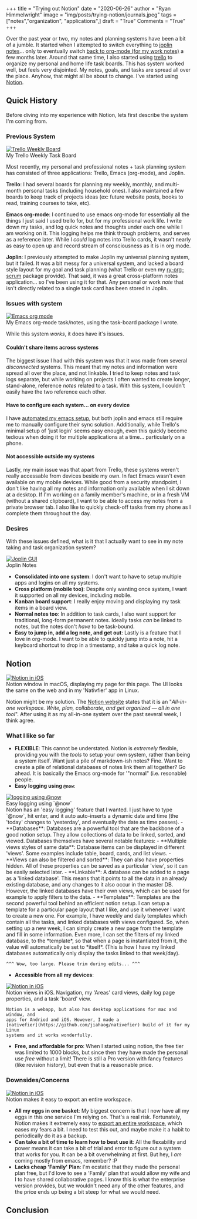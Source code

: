 +++
title   = "Trying out Notion"
date    = "2020-06-26"
author  = "Ryan Himmelwright"
image   = "img/posts/trying-notion/journals.jpeg"
tags    = ["notes","organization", "applications",]
draft   = "True"
Comments = "True"
+++

Over the past year or two, my notes and planning systems have been a bit of a
jumble.  It started when I attempted to switch everything to [joplin
notes](/post/switched-to-joplin-notes/)... only to eventually switch [back to
org-mode (for my work notes)](/post/back-on-org-mode-for-work/) a few months
later. Around that same time, I also started using [trello](https://trello.com)
to organize my personal and home life task boards. This has system worked well, but
feels very disjointed. My notes, goals, and tasks are spread all over the place.
Anyhow, that might all be about to change. I've started using
[Notion](https://notion.so).

<!--more-->

## Quick History

Before diving into my experience with Notion, lets first describe the system
I'm coming from.

### Previous System

<a href="/img/posts/trying-notion/trello_weekly_board.png">
<img alt="Trello Weekly Board" src="/img/posts/trying-notion/trello_weekly_board.png" style="max-width: 100%;"/></a>
<div class="caption">My Trello Weekly Task Board</div>

Most recently, my personal and professional notes + task planning system has
consisted of three applications: Trello, Emacs (org-mode), and Joplin.

**Trello**: I had several boards for planning my weekly, monthly, and
multi-month personal tasks (including household ones). I also maintained a few
boards to keep track of projects ideas (ex: future website posts, books to
read, training courses to take, etc).


**Emacs org-mode**: I continued to use emacs org-mode for essentially all the
things I just said I used trello for, but for my professional work life.  I
write down my tasks, and log quick notes and thoughts under
each one while I am working on it. This logging helps me think through
problems, and serves as a reference later. While I *could* log notes into Trello
cards, it wasn't nearly as easy to open up and record stream of consciousness
as it is in org mode.

**Joplin**: I previously attempted to make Joplin my universal planning system,
but it failed. It was a bit messy for a universal system, and lacked a
board style layout for  my goal and task planning (what Trello or even my [ry-org-scrum](https://github.com/himmAllRight/ry-org-scrum)
package provide). That said, it was a great cross-platform notes application... so
I've been using it for that. Any personal or work *note* that isn't directly
related to a single task card has been stored in Joplin.

### Issues with system

<a href="/img/posts/back-on-org-mode-for-work/scrum-board.png">
<img alt="Emacs org mode" src="/img/posts/back-on-org-mode-for-work/scrum-board.png" style="max-width: 100%;"/></a>
<div class="caption">My Emacs org-mode task/notes, using the task-board
package I wrote.</div>

While this system *works*, it does have it's issues.

#### Couldn't share items across systems
The biggest issue I had with this system was that it was made from several
*disconnected* systems. This meant that my notes and information were spread
all over the place, and not linkable. I tried to keep notes and task logs
separate, but while working on projects I often wanted to create longer,
stand-alone, reference *notes* related to a task. With this system, I couldn't
easily have the two reference each other.


#### Have to configure each system... on every device

I have [automated my emacs
setup](http://ryan.himmelwright.net/post/org-babel-setup/), but both joplin and
emacs still require me to manually configure their sync solution.
Additionally, while Trello's minimal setup of 'just login' seems easy enough,
even this quickly become tedious when doing it for multiple applications at a
time... particularly  on a phone.

#### Not accessible outside my systems

Lastly, my main issue was that apart from Trello, these systems weren't really
accessable from devices beside my own. In fact Emacs wasn't even available on
my mobile devices. While good from a security standpoint, I don't like having
all my notes and information only available when I sit down at a desktop. If
I'm working on a family member's machine, or in a fresh VM (without a shared
clipboard), I want to be able to access my notes from a private browser tab. I
also like to quickly check-off tasks from my phone as I complete them
throughout the day.

### Desires

With these issues defined, what is it that I actually want to see in my note
taking and task organization system?

<a href="/img/posts/back-on-org-mode-for-work/joplin-gui.png">
<img alt="Joplin GUI" src="/img/posts/back-on-org-mode-for-work/joplin-gui.png" style="max-width: 100%;"/></a>
<div class="caption">Joplin Notes</div>

- **Consolidated into one system**: I don't want to have to setup multiple apps
    and logins on all my systems.
- **Cross platform (mobile too)**: Despite only wanting once system, I want it
    supported on all my devices, including mobile.
- **Kanban board support**: I really enjoy moving and displaying  my task items
    in a board view.
- **Normal notes too**: In addition to task cards, I also want support for
    traditional, long-form permanent notes. Ideally tasks *can* be linked to
    notes, but the notes don't *have* to be task-bound.
- **Easy to jump in, add a log note, and get out**: Lastly is a feature that
    I love in org-mode. I want to be able to quickly jump into a note, hit a
    keyboard shortcut to drop in a timestamp, and take a quick log note.

## Notion
<a href="/img/posts/trying-notion/notion_window.png">
<img alt="Notion in iOS" src="/img/posts/trying-notion/notion_window.png" style="max-width: 100%;"/></a>
<div class="caption">Notion window in macOS, displaying my page for this page. The UI looks the same on the web and in my 'Nativfier' app in Linux.</div>


Notion might be my solution. The [Notion website](https://notion.so) states
that it is an "*All-in-one workspace.  Write, plan, collaborate, and get
organized — all in one tool*". After using it as my all-in-one system over the
past several week, I think agree.

### What I like so far
- **FLEXIBLE**: This cannot be understated. Notion is *extremely* flexible,
    providing you with the *tools* to setup your own system, rather than being
    a system itself. Want just a pile of markdown-ish notes? Fine. Want to
    create a pile of relational databases of notes link them all together? Go
    ahead. It is basically the Emacs org-mode for '"normal" (i.e. resonable)
    people.
- **Easy logging using `@now`**:
<a href="/img/posts/trying-notion/now_timestamp.png">
<img alt="logging using @now" src="/img/posts/trying-notion/now_timestamp.png" style="max-width: 100%;"/></a>
<div class="caption">Easy logging using `@now`</div>
    Notion has an 'easy logging' feature that I
    wanted. I just have to type `@now`, hit enter, and it auto auto-inserts a
    dynamic date and time (the 'today' changes to 'yesterday', and eventually
    the date as time passes).
- **Databases**: Databases are a powerful tool that are the backbone of a good
    notion setup. They allow collections of data to be linked, sorted, and
    viewed. Databases themselves have several notable features:
    - **Multiple views styles of same data**: Database items can be displayed in
        different 'views'. Some examples include table, board, cards, and list
        views.
    - **Views can also be filtered and sorted**: They can also have properties
        hidden. All of these properties can be saved as a particular 'view', so
        it can be easily selected later.
    - **Linkable**: A database can be added to a page as a 'linked database'.
        This means that it points to all the data in an already existing
        database, and any changes to it also occur in the master DB. However,
        the linked databases have their own views, which can be used for
        example to apply filters to the data.
- **Templates**: Templates are the second powerful tool behind an efficient
    notion setup. I can setup a template for a particular page layout that I
    like, and use it whenever I want to create a new one. For example, I have
    weekly and daily templates which contain all the tasks, and linked
    databases with views configured. So, when setting up a new week, I can
    simply create a new page from the template and fill in some information.
    Even more, I can set the filters of my linked database, to the *template*,
    so that when a page is instantiated from it, the value will automatically
    be set to *itself*. (This is how I have my linked databases automatically
    only display the tasks linked to that week/day).

    ^^^ Wow, too large. Please trim during edits... ^^^

- **Accessible from all my devices**:
<a href="/img/posts/trying-notion/ios_notion.png">
<img alt="Notion in iOS" src="/img/posts/trying-notion/ios_notion.png" style="max-width: 100%;"/></a>
<div class="caption">Notion views in iOS. Navigation, my 'Areas' card views,
daily log page properties, and a task 'board' view.</div>

    Notion is a webapp, but also has desktop applications for mac and window, and
    apps for Andriod and iOS. However, I made a
    [nativefier](https://github.com/jiahaog/nativefier) build of it for my Linux
    systems and it works wonderfully.

- **Free, and affordable for pro**: When I started using notion, the free tier
    was limited to 1000 blocks, but since then they have made the personal use
    *free* without a limit! There is still a Pro version with fancy features
    (like revision history), but even that is a reasonable price.

### Downsides/Concerns

<a href="/img/posts/trying-notion/notion-export.png">
<img alt="Notion in iOS" src="/img/posts/trying-notion/notion-export.png" style="max-width: 100%;"/></a>
<div class="caption">Notion makes it easy to export an entire workspace.</div>

- **All my eggs in one basket**: My biggest concern is that I now have all my
    eggs in this one service I'm relying on. That's a real risk. Fortunately,
    Notion makes it extremely easy to [export an entire
    workspace](https://www.notion.so/Workspace-settings-security-b0a64a148cad461cb6e9df74f7372ecf#23a9194abf324cb7a222ede243fdcb5b), which eases
    my fears a bit. I need to test this out, and maybe make it a habit to
    periodically do it as a backup.
- **Can take a bit of time to learn how to best use it**: All the flexability
    and power means it can take a bit of trial and error to figure out a system
    that works for you. It can be a bit overwhelming at first. But hey, I *am* coming
    mostly from emacs, remember? :P
- **Lacks cheap 'Family' Plan**: I'm ecstatic that they made the personal plan
    free, but I'd love to see a 'Family' plan that would allow my wife and I to
    have shared collaborative pages. I know this is what the enterprise version
    provides, but we wouldn't need any of the other features, and the price
    ends up being a bit steep for what we would need.

## Conclusion
